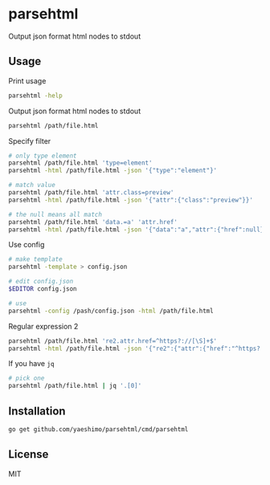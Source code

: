 # parsehtml

Output json format html nodes to stdout

## Usage

Print usage

```sh
parsehtml -help
```

Output json format html nodes to stdout

```sh
parsehtml /path/file.html
```

Specify filter

```sh
# only type element
parsehtml /path/file.html 'type=element'
parsehtml -html /path/file.html -json '{"type":"element"}'

# match value
parsehtml /path/file.html 'attr.class=preview'
parsehtml -html /path/file.html -json '{"attr":{"class":"preview"}}'

# the null means all match
parsehtml /path/file.html 'data.=a' 'attr.href'
parsehtml -html /path/file.html -json '{"data":"a","attr":{"href":null}}'
```

Use config

```sh
# make template
parsehtml -template > config.json

# edit config.json
$EDITOR config.json

# use
parsehtml -config /pash/config.json -html /path/file.html
```

Regular expression 2

```sh
parsehtml /path/file.html 're2.attr.href=^https?://[\S]+$'
parsehtml -html /path/file.html -json '{"re2":{"attr":{"href":"^https?://[\\S]+$"}}}'
```

If you have `jq`

```sh
# pick one
parsehtml /path/file.html | jq '.[0]'
```

## Installation

```sh
go get github.com/yaeshimo/parsehtml/cmd/parsehtml
```

## License

MIT
